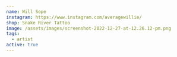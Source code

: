 ```yaml
---
name: Will Sope
instagram: https://www.instagram.com/averagewillie/
shop: Snake River Tattoo
image: /assets/images/screenshot-2022-12-27-at-12.26.12-pm.png
tags:
  - artist
active: true
---
```

